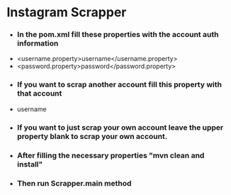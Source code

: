 # Instagram Scrapper

* ### In the pom.xml fill these properties with the account auth information
*  <username.property>username</username.property>
*  <password.property>password</password.property>
* ### If you want to scrap another account fill this property with that account
* <account-to-be-scrapped>username</account-to-be-scrapped>
* ### If you want to just scrap your own account leave the upper property blank to scrap your own account.
* ### After filling the necessary properties "mvn clean and install"
* ### Then run Scrapper.main method

